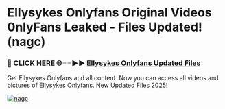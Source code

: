 # Ellysykes Onlyfans Original Videos 0nlyFans Leaked - Files Updated! (nagc)

<h3>🔴 CLICK HERE 🌐==►► <a href="https://tinyurl.com/ehrbuxhb" rel="nofollow">Ellysykes Onlyfans Updated Files</a></h3>

Get Ellysykes Onlyfans and all content. Now you can access all videos and pictures of Ellysykes Onlyfans. New Updated Files 2025!

[![nagc](https://i.imgur.com/lVYEuWS.gif)](https://tinyurl.com/ehrbuxhb)
